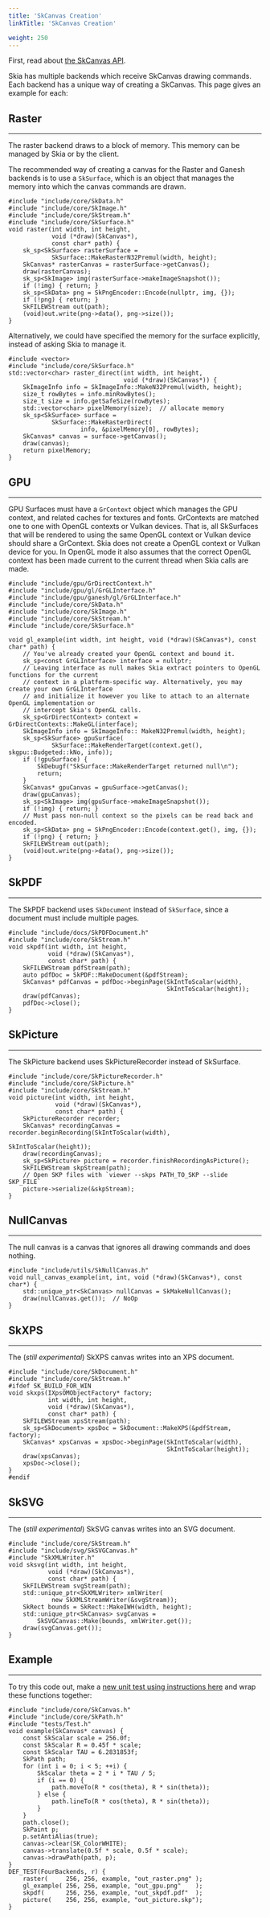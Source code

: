 ```yaml
---
title: 'SkCanvas Creation'
linkTitle: 'SkCanvas Creation'

weight: 250
---
```


First, read about [the SkCanvas API](../skcanvas_overview).

Skia has multiple backends which receive SkCanvas drawing commands. Each backend
has a unique way of creating a SkCanvas. This page gives an example for each:

## Raster

---

The raster backend draws to a block of memory. This memory can be managed by
Skia or by the client.

The recommended way of creating a canvas for the Raster and Ganesh backends is
to use a `SkSurface`, which is an object that manages the memory into which the
canvas commands are drawn.

<!--?prettify lang=cc?-->

    #include "include/core/SkData.h"
    #include "include/core/SkImage.h"
    #include "include/core/SkStream.h"
    #include "include/core/SkSurface.h"
    void raster(int width, int height,
                void (*draw)(SkCanvas*),
                const char* path) {
        sk_sp<SkSurface> rasterSurface =
                SkSurface::MakeRasterN32Premul(width, height);
        SkCanvas* rasterCanvas = rasterSurface->getCanvas();
        draw(rasterCanvas);
        sk_sp<SkImage> img(rasterSurface->makeImageSnapshot());
        if (!img) { return; }
        sk_sp<SkData> png = SkPngEncoder::Encode(nullptr, img, {});
        if (!png) { return; }
        SkFILEWStream out(path);
        (void)out.write(png->data(), png->size());
    }

Alternatively, we could have specified the memory for the surface explicitly,
instead of asking Skia to manage it.

<!--?prettify lang=cc?-->

    #include <vector>
    #include "include/core/SkSurface.h"
    std::vector<char> raster_direct(int width, int height,
                                    void (*draw)(SkCanvas*)) {
        SkImageInfo info = SkImageInfo::MakeN32Premul(width, height);
        size_t rowBytes = info.minRowBytes();
        size_t size = info.getSafeSize(rowBytes);
        std::vector<char> pixelMemory(size);  // allocate memory
        sk_sp<SkSurface> surface =
                SkSurface::MakeRasterDirect(
                        info, &pixelMemory[0], rowBytes);
        SkCanvas* canvas = surface->getCanvas();
        draw(canvas);
        return pixelMemory;
    }

## GPU

---

GPU Surfaces must have a `GrContext` object which manages the GPU context, and
related caches for textures and fonts. GrContexts are matched one to one with
OpenGL contexts or Vulkan devices. That is, all SkSurfaces that will be rendered
to using the same OpenGL context or Vulkan device should share a GrContext. Skia
does not create a OpenGL context or Vulkan device for you. In OpenGL mode it
also assumes that the correct OpenGL context has been made current to the
current thread when Skia calls are made.

<!--?prettify lang=cc?-->

    #include "include/gpu/GrDirectContext.h"
    #include "include/gpu/gl/GrGLInterface.h"
    #include "include/gpu/ganesh/gl/GrGLInterface.h"
    #include "include/core/SkData.h"
    #include "include/core/SkImage.h"
    #include "include/core/SkStream.h"
    #include "include/core/SkSurface.h"

    void gl_example(int width, int height, void (*draw)(SkCanvas*), const char* path) {
        // You've already created your OpenGL context and bound it.
        sk_sp<const GrGLInterface> interface = nullptr;
        // Leaving interface as null makes Skia extract pointers to OpenGL functions for the current
        // context in a platform-specific way. Alternatively, you may create your own GrGLInterface
        // and initialize it however you like to attach to an alternate OpenGL implementation or
        // intercept Skia's OpenGL calls.
        sk_sp<GrDirectContext> context = GrDirectContexts::MakeGL(interface);
        SkImageInfo info = SkImageInfo:: MakeN32Premul(width, height);
        sk_sp<SkSurface> gpuSurface(
                SkSurface::MakeRenderTarget(context.get(), skgpu::Budgeted::kNo, info));
        if (!gpuSurface) {
            SkDebugf("SkSurface::MakeRenderTarget returned null\n");
            return;
        }
        SkCanvas* gpuCanvas = gpuSurface->getCanvas();
        draw(gpuCanvas);
        sk_sp<SkImage> img(gpuSurface->makeImageSnapshot());
        if (!img) { return; }
        // Must pass non-null context so the pixels can be read back and encoded.
        sk_sp<SkData> png = SkPngEncoder::Encode(context.get(), img, {});
        if (!png) { return; }
        SkFILEWStream out(path);
        (void)out.write(png->data(), png->size());
    }

## SkPDF

---

The SkPDF backend uses `SkDocument` instead of `SkSurface`, since a document
must include multiple pages.

<!--?prettify lang=cc?-->

    #include "include/docs/SkPDFDocument.h"
    #include "include/core/SkStream.h"
    void skpdf(int width, int height,
               void (*draw)(SkCanvas*),
               const char* path) {
        SkFILEWStream pdfStream(path);
        auto pdfDoc = SkPDF::MakeDocument(&pdfStream);
        SkCanvas* pdfCanvas = pdfDoc->beginPage(SkIntToScalar(width),
                                                SkIntToScalar(height));
        draw(pdfCanvas);
        pdfDoc->close();
    }

## SkPicture

---

The SkPicture backend uses SkPictureRecorder instead of SkSurface.

<!--?prettify lang=cc?-->

    #include "include/core/SkPictureRecorder.h"
    #include "include/core/SkPicture.h"
    #include "include/core/SkStream.h"
    void picture(int width, int height,
                 void (*draw)(SkCanvas*),
                 const char* path) {
        SkPictureRecorder recorder;
        SkCanvas* recordingCanvas = recorder.beginRecording(SkIntToScalar(width),
                                                            SkIntToScalar(height));
        draw(recordingCanvas);
        sk_sp<SkPicture> picture = recorder.finishRecordingAsPicture();
        SkFILEWStream skpStream(path);
        // Open SKP files with `viewer --skps PATH_TO_SKP --slide SKP_FILE`
        picture->serialize(&skpStream);
    }

## NullCanvas

---

The null canvas is a canvas that ignores all drawing commands and does nothing.

<!--?prettify lang=cc?-->

    #include "include/utils/SkNullCanvas.h"
    void null_canvas_example(int, int, void (*draw)(SkCanvas*), const char*) {
        std::unique_ptr<SkCanvas> nullCanvas = SkMakeNullCanvas();
        draw(nullCanvas.get());  // NoOp
    }

## SkXPS

---

The (_still experimental_) SkXPS canvas writes into an XPS document.

<!--?prettify lang=cc?-->

    #include "include/core/SkDocument.h"
    #include "include/core/SkStream.h"
    #ifdef SK_BUILD_FOR_WIN
    void skxps(IXpsOMObjectFactory* factory;
               int width, int height,
               void (*draw)(SkCanvas*),
               const char* path) {
        SkFILEWStream xpsStream(path);
        sk_sp<SkDocument> xpsDoc = SkDocument::MakeXPS(&pdfStream, factory);
        SkCanvas* xpsCanvas = xpsDoc->beginPage(SkIntToScalar(width),
                                                SkIntToScalar(height));
        draw(xpsCanvas);
        xpsDoc->close();
    }
    #endif

## SkSVG

---

The (_still experimental_) SkSVG canvas writes into an SVG document.

<!--?prettify lang=cc?-->

    #include "include/core/SkStream.h"
    #include "include/svg/SkSVGCanvas.h"
    #include "SkXMLWriter.h"
    void sksvg(int width, int height,
               void (*draw)(SkCanvas*),
               const char* path) {
        SkFILEWStream svgStream(path);
        std::unique_ptr<SkXMLWriter> xmlWriter(
                new SkXMLStreamWriter(&svgStream));
        SkRect bounds = SkRect::MakeIWH(width, height);
        std::unique_ptr<SkCanvas> svgCanvas =
            SkSVGCanvas::Make(bounds, xmlWriter.get());
        draw(svgCanvas.get());
    }

## Example

---

To try this code out, make a
[new unit test using instructions here](/docs/dev/testing/tests) and wrap these
functions together:

<!--?prettify lang=cc?-->

    #include "include/core/SkCanvas.h"
    #include "include/core/SkPath.h"
    #include "tests/Test.h"
    void example(SkCanvas* canvas) {
        const SkScalar scale = 256.0f;
        const SkScalar R = 0.45f * scale;
        const SkScalar TAU = 6.2831853f;
        SkPath path;
        for (int i = 0; i < 5; ++i) {
            SkScalar theta = 2 * i * TAU / 5;
            if (i == 0) {
                path.moveTo(R * cos(theta), R * sin(theta));
            } else {
                path.lineTo(R * cos(theta), R * sin(theta));
            }
        }
        path.close();
        SkPaint p;
        p.setAntiAlias(true);
        canvas->clear(SK_ColorWHITE);
        canvas->translate(0.5f * scale, 0.5f * scale);
        canvas->drawPath(path, p);
    }
    DEF_TEST(FourBackends, r) {
        raster(     256, 256, example, "out_raster.png" );
        gl_example( 256, 256, example, "out_gpu.png"    );
        skpdf(      256, 256, example, "out_skpdf.pdf"  );
        picture(    256, 256, example, "out_picture.skp");
    }
